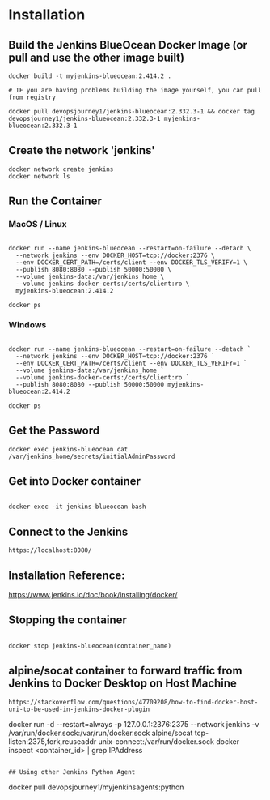 
# Installation
## Build the Jenkins BlueOcean Docker Image (or pull and use the other image built)
```
docker build -t myjenkins-blueocean:2.414.2 . 

# IF you are having problems building the image yourself, you can pull from registry 

docker pull devopsjourney1/jenkins-blueocean:2.332.3-1 && docker tag devopsjourney1/jenkins-blueocean:2.332.3-1 myjenkins-blueocean:2.332.3-1
```

## Create the network 'jenkins'
```
docker network create jenkins
docker network ls
```

## Run the Container
### MacOS / Linux
```

docker run --name jenkins-blueocean --restart=on-failure --detach \
  --network jenkins --env DOCKER_HOST=tcp://docker:2376 \
  --env DOCKER_CERT_PATH=/certs/client --env DOCKER_TLS_VERIFY=1 \
  --publish 8080:8080 --publish 50000:50000 \
  --volume jenkins-data:/var/jenkins_home \
  --volume jenkins-docker-certs:/certs/client:ro \
  myjenkins-blueocean:2.414.2

docker ps

```

### Windows
```

docker run --name jenkins-blueocean --restart=on-failure --detach `
  --network jenkins --env DOCKER_HOST=tcp://docker:2376 `
  --env DOCKER_CERT_PATH=/certs/client --env DOCKER_TLS_VERIFY=1 `
  --volume jenkins-data:/var/jenkins_home `
  --volume jenkins-docker-certs:/certs/client:ro `
  --publish 8080:8080 --publish 50000:50000 myjenkins-blueocean:2.414.2

docker ps

```


## Get the Password
```
docker exec jenkins-blueocean cat /var/jenkins_home/secrets/initialAdminPassword
```

## Get into Docker container
```

docker exec -it jenkins-blueocean bash

```

## Connect to the Jenkins
```
https://localhost:8080/
```

## Installation Reference:
https://www.jenkins.io/doc/book/installing/docker/


## Stopping the container
```

docker stop jenkins-blueocean(container_name)

```

## alpine/socat container to forward traffic from Jenkins to Docker Desktop on Host Machine

```
https://stackoverflow.com/questions/47709208/how-to-find-docker-host-uri-to-be-used-in-jenkins-docker-plugin
```
docker run -d --restart=always -p 127.0.0.1:2376:2375 --network jenkins -v /var/run/docker.sock:/var/run/docker.sock alpine/socat tcp-listen:2375,fork,reuseaddr unix-connect:/var/run/docker.sock
docker inspect <container_id> | grep IPAddress
```

## Using other Jenkins Python Agent

```
docker pull devopsjourney1/myjenkinsagents:python
```

